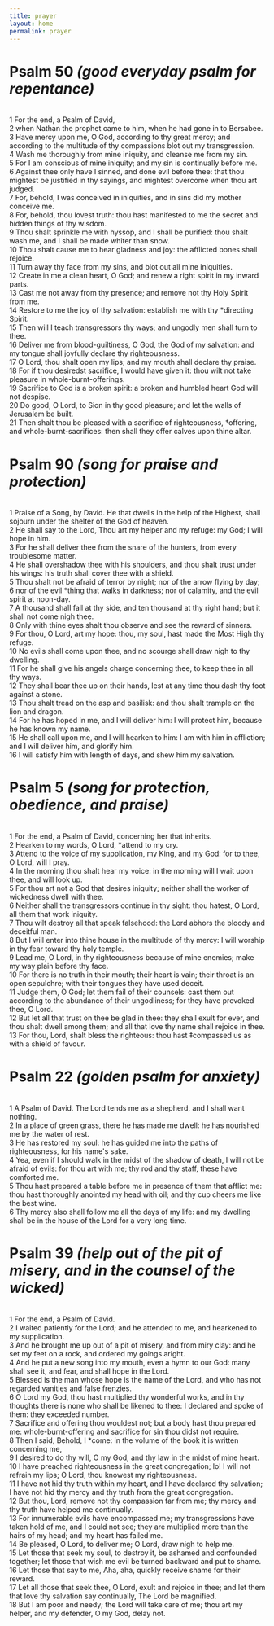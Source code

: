```yaml
---
title: prayer
layout: home
permalink: prayer
---
```


# **Psalm 50** *(good everyday psalm for repentance)*
<br>1 For the end, a Psalm of David, 
<br>2 when Nathan the prophet came to him, when he had gone in to Bersabee.
<br>3 Have mercy upon me, O God, according to thy great mercy; and according to the multitude of thy compassions blot out my transgression. 
<br>4 Wash me thoroughly from mine iniquity, and cleanse me from my sin.
<br>5 For I am conscious of mine iniquity; and my sin is continually before me. 
<br>6 Against thee only have I sinned, and done evil before thee: that thou mightest be justified in thy sayings, and mightest overcome when thou art judged. 
<br>7 For, behold, I was conceived in iniquities, and in sins did my mother conceive me.
<br>8 For, behold, thou lovest truth: thou hast manifested to me the secret and hidden things of thy wisdom. 
<br>9 Thou shalt sprinkle me with hyssop, and I shall be purified: thou shalt wash me, and I shall be made whiter than snow. 
<br>10 Thou shalt cause me to hear gladness and joy: the afflicted bones shall rejoice. 
<br>11 Turn away thy face from my sins, and blot out all mine iniquities. 
<br>12 Create in me a clean heart, O God; and renew a right spirit in my inward parts. 
<br>13 Cast me not away from thy presence; and remove not thy Holy Spirit from me. 
<br>14 Restore to me the joy of thy salvation: establish me with thy *directing Spirit.
<br>15 Then will I teach transgressors thy ways; and ungodly men shall turn to thee. 
<br>16 Deliver me from blood-guiltiness, O God, the God of my salvation: and my tongue shall joyfully declare thy righteousness. 
<br>17 O Lord, thou shalt open my lips; and my mouth shall declare thy praise. 
<br>18 For if thou desiredst sacrifice, I would have given it: thou wilt not take pleasure in whole-burnt-offerings. 
<br>19 Sacrifice to God is a broken spirit: a broken and humbled heart God will not despise.
<br>20 Do good, O Lord, to Sion in thy good pleasure; and let the walls of Jerusalem be built. 
<br>21 Then shalt thou be pleased with a sacrifice of righteousness, †offering, and whole-burnt-sacrifices: then shall they offer calves upon thine altar.

# **Psalm 90** *(song for praise and protection)*
<br>1 Praise of a Song, by David. He that dwells in the help of the Highest, shall sojourn under the shelter of the God of heaven. 
<br>2 He shall say to the Lord, Thou art my helper and my refuge: my God; I will hope in him. 
<br>3 For he shall deliver thee from the snare of the hunters, from every troublesome matter. 
<br>4 He shall overshadow thee with his shoulders, and thou shalt trust under his wings: his truth shall cover thee with a shield. 
<br>5 Thou shalt not be afraid of terror by night; nor of the arrow flying by day; 
<br>6 nor of the evil *thing that walks in darkness; nor of calamity, and the evil spirit at noon-day. 
<br>7 A thousand shall fall at thy side, and ten thousand at thy right hand; but it shall not come nigh thee. 
<br>8 Only with thine eyes shalt thou observe and see the reward of sinners.
<br>9 For thou, O Lord, art my hope: thou, my soul, hast made the Most High thy refuge. 
<br>10 No evils shall come upon thee, and no scourge shall draw nigh to thy dwelling. 
<br>11 For he shall give his angels charge concerning thee, to keep thee in all thy ways. 
<br>12 They shall bear thee up on their hands, lest at any time thou dash thy foot against a stone. 
<br>13 Thou shalt tread on the asp and basilisk: and thou shalt trample on the lion and dragon.
<br>14 For he has hoped in me, and I will deliver him: I will protect him, because he has known my name. 
<br>15 He shall call upon me, and I will hearken to him: I am with him in affliction; and I will deliver him, and glorify him. 
<br>16 I will satisfy him with length of days, and shew him my salvation.

# **Psalm 5** *(song for protection, obedience, and praise)*
<br>1 For the end, a Psalm of David, concerning her that inherits.
<br>2 Hearken to my words, O Lord, *attend to my cry. 
<br>3 Attend to the voice of my supplication, my King, and my God: for to thee, O Lord, will I pray. 
<br>4 In the morning thou shalt hear my voice: in the morning will I wait upon thee, and will look up. 
<br>5 For thou art not a God that desires iniquity; neither shall the worker of wickedness dwell with thee. 
<br>6 Neither shall the transgressors continue in thy sight: thou hatest, O Lord, all them that work iniquity. 
<br>7 Thou wilt destroy all that speak falsehood: the Lord abhors the bloody and deceitful man. 
<br>8 But I will enter into thine house in the multitude of thy mercy: I will worship in thy fear toward thy holy temple.
<br>9 Lead me, O Lord, in thy righteousness because of mine enemies; make my way plain before thy face. 
<br>10 For there is no truth in their mouth; their heart is vain; their throat is an open sepulchre; with their tongues they have used deceit. 
<br>11 Judge them, O God; let them fail of their counsels: cast them out according to the abundance of their ungodliness; for they have provoked thee, O Lord.
<br>12 But let all that trust on thee be glad in thee: they shall exult for ever, and thou shalt dwell among them; and all that love thy name shall rejoice in thee. 
<br>13 For thou, Lord, shalt bless the righteous: thou hast ‡compassed us as with a shield of favour.

# **Psalm 22** *(golden psalm for anxiety)*
<br>1 A Psalm of David. The Lord tends me as a shepherd, and I shall want nothing. 
<br>2 In a place of green grass, there he has made me dwell: he has nourished me by the water of rest. 
<br>3 He has restored my soul: he has guided me into the paths of righteousness, for his name's sake. 
<br>4 Yea, even if I should walk in the midst of the shadow of death, I will not be afraid of evils: for thou art with me; thy rod and thy staff, these have comforted me. 
<br>5 Thou hast prepared a table before me in presence of them that afflict me: thou hast thoroughly anointed my head with oil; and thy cup cheers me like the best wine. 
<br>6 Thy mercy also shall follow me all the days of my life: and my dwelling shall be in the house of the Lord for a very long time.


# **Psalm 39** *(help out of the pit of misery, and in the counsel of the wicked)*
<br>1 For the end, a Psalm of David.
<br>2 I waited patiently for the Lord; and he attended to me, and hearkened to my supplication. 
<br>3 And he brought me up out of a pit of misery, and from miry clay: and he set my feet on a rock, and ordered my goings aright. 
<br>4 And he put a new song into my mouth, even a hymn to our God: many shall see it, and fear, and shall hope in the Lord. 
<br>5 Blessed is the man whose hope is the name of the Lord, and who has not regarded vanities and false frenzies.
<br>6 O Lord my God, thou hast multiplied thy wonderful works, and in thy thoughts there is none who shall be likened to thee: I declared and spoke of them: they exceeded number. 
<br>7 Sacrifice and offering thou wouldest not; but a body hast thou prepared me: whole-burnt-offering and sacrifice for sin thou didst not require.
<br>8 Then I said, Behold, I *come: in the volume of the book it is written concerning me, 
<br>9 I desired to do thy will, O my God, and thy law in the midst of mine heart. 
<br>10 I have preached righteousness in the great congregation; lo! I will not refrain my lips; O Lord, thou knowest my righteousness. 
<br>11 I have not hid thy truth within my heart, and I have declared thy salvation; I have not hid thy mercy and thy truth from the great congregation.
<br>12 But thou, Lord, remove not thy compassion far from me; thy mercy and thy truth have helped me continually. 
<br>13 For innumerable evils have encompassed me; my transgressions have taken hold of me, and I could not see; they are multiplied more than the hairs of my head; and my heart has failed me. 
<br>14 Be pleased, O Lord, to deliver me; O Lord, draw nigh to help me. 
<br>15 Let those that seek my soul, to destroy it, be ashamed and confounded together; let those that wish me evil be turned backward and put to shame. 
<br>16 Let those that say to me, Aha, aha, quickly receive shame for their reward. 
<br>17 Let all those that seek thee, O Lord, exult and rejoice in thee; and let them that love thy salvation say continually, The Lord be magnified. 
<br>18 But I am poor and needy; the Lord will take care of me; thou art my helper, and my defender, O my God, delay not.

